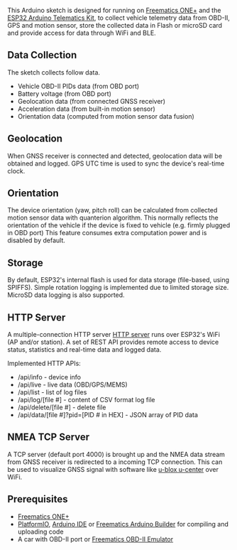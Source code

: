 This Arduino sketch is designed for running on [Freematics ONE+](https://freematics.com/products/freematics-one-plus/) and the [ESP32 Arduino Telematics Kit](https://freematics.com/products/freematics-esprit-obd-kit/), to collect vehicle telemetry data from OBD-II, GPS and motion sensor, store the collected data in Flash or microSD card and provide access for data through WiFi and BLE.

Data Collection
---------------

The sketch collects follow data.

* Vehicle OBD-II PIDs data (from OBD port)
* Battery voltage (from OBD port)
* Geolocation data (from connected GNSS receiver)
* Acceleration data (from built-in motion sensor)
* Orientation data (computed from motion sensor data fusion)

Geolocation
-----------

When GNSS receiver is connected and detected, geolocation data will be obtained and logged. GPS UTC time is used to sync the device's real-time clock.

Orientation
-----------

The device orientation (yaw, pitch roll) can be calculated from collected motion sensor data with quanterion algorithm. This normally reflects the orientation of the vehicle if the device is fixed to vehicle (e.g. firmly plugged in OBD port)  This feature consumes extra computation power and is disabled by default.

Storage
-------

By default, ESP32's internal flash is used for data storage (file-based, using SPIFFS). Simple rotation logging is implemented due to limited storage size. MicroSD data logging is also supported.

HTTP Server
-----------

A multiple-connection HTTP server [HTTP server](https://github.com/stanleyhuangyc/Freematics/tree/master/libraries/httpd) runs over ESP32's WiFi (AP and/or station). A set of REST API provides remote access to device status, statistics and real-time data and logged data.

Implemented HTTP APIs:

* /api/info - device info
* /api/live - live data (OBD/GPS/MEMS)
* /api/list - list of log files
* /api/log/[file #] - content of CSV format log file
* /api/delete/[file #] - delete file
* /api/data/[file #]?pid=[PID # in HEX] - JSON array of PID data

NMEA TCP Server
---------------

A TCP server (default port 4000) is brought up and the NMEA data stream from GNSS receiver is redirected to a incoming TCP connection. This can be used to visualize GNSS signal with software like [u-blox u-center](https://www.u-blox.com/en/product/u-center-windows) over WiFi.

Prerequisites
-------------

* [Freematics ONE+](https://freematics.com/products/freematics-one-plus/)
* [PlatformIO](http://platformio.org/), [Arduino IDE](https://github.com/espressif/arduino-esp32#installation-instructions) or [Freematics Arduino Builder](https://freematics.com/software/arduino-builder) for compiling and uploading code
* A car with OBD-II port or [Freematics OBD-II Emulator](https://freematics.com/products/freematics-obd-emulator-mk2/)

